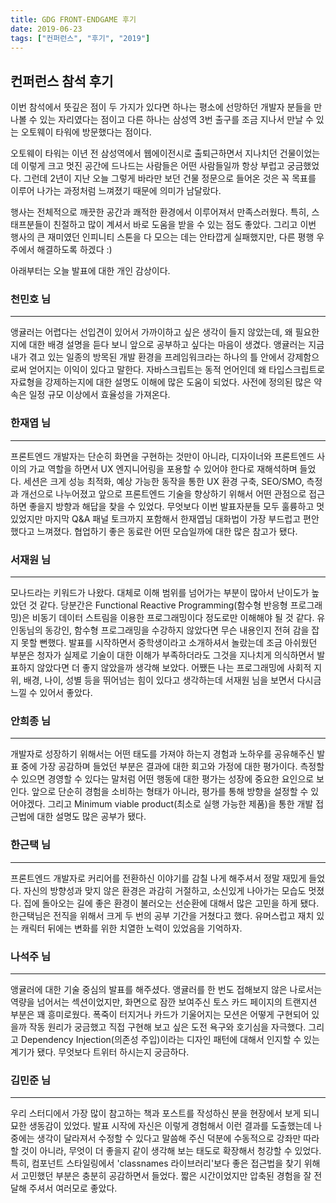 ```yaml
---
title: GDG FRONT-ENDGAME 후기
date: 2019-06-23
tags: ["컨퍼런스", "후기", "2019"]
---
```


## 컨퍼런스 참석 후기

이번 참석에서 뜻깊은 점이 두 가지가 있다면 하나는 평소에 선망하던 개발자 분들을 만나볼 수 있는 자리였다는 점이고 다른 하나는 삼성역 3번 출구를 조금 지나서 만날 수 있는 오토웨이 타워에 방문했다는 점이다.  

오토웨이 타워는 이년 전 삼성역에서 웹에이전시로 출퇴근하면서 지나치던 건물이었는데 이렇게 크고 멋진 공간에 드나드는 사람들은 어떤 사람들일까 항상 부럽고 궁금했었다. 그런데 2년이 지난 오늘 그렇게 바라만 보던 건물 정문으로 들어온 것은 꼭 목표를 이루어 나가는 과정처럼 느껴졌기 때문에 의미가 남달랐다.

행사는 전체적으로 깨끗한 공간과 쾌적한 환경에서 이루어져서 만족스러웠다. 특히, 스태프분들이 친절하고 많이 계셔서 바로 도움을 받을 수 있는 점도 좋았다. 그리고 이번 행사의 큰 재미였던 인피니티 스톤을 다 모으는 데는 안타깝게 실패했지만, 다른 평행 우주에서 해결하도록 하겠다 :)

아래부터는 오늘 발표에 대한 개인 감상이다.


### 천민호 님
---
앵귤러는 어렵다는 선입견이 있어서 가까이하고 싶은 생각이 들지 않았는데, 왜 필요한지에 대한 배경 설명을 듣다 보니 앞으로 공부하고 싶다는 마음이 생겼다. 앵귤러는 지금 내가 겪고 있는 일종의 방목된 개발 환경을 프레임워크라는 하나의 틀 안에서 강제함으로써 얻어지는 이익이 있다고 말한다. 자바스크립트는 동적 언어인데 왜 타입스크립트로 자료형을 강제하는지에 대한 설명도 이해에 많은 도움이 되었다. 사전에 정의된 많은 약속은 일정 규모 이상에서 효율성을 가져온다.

### 한재엽 님
---
프론트엔드 개발자는 단순히 화면을 구현하는 것만이 아니라, 디자이너와 프론트엔드 사이의 가교 역할을 하면서 UX 엔지니어링을 포용할 수 있어야 한다로 재해석하며 들었다. 세션은 크게 성능 최적화, 예상 가능한 동작을 통한 UX 환경 구축, SEO/SMO, 측정과 개선으로 나누어졌고 앞으로 프론트엔드 기술을 향상하기 위해서 어떤 관점으로 접근하면 좋을지 방향과 해답을 찾을 수 있었다. 무엇보다 이번 발표자분들 모두 훌륭하고 멋있었지만 마지막 Q&A 패널 토크까지 포함해서 한재엽님 대화법이 가장 부드럽고 편안했다고 느껴졌다. 협업하기 좋은 동료란 어떤 모습일까에 대한 많은 참고가 됐다.

### 서재원 님
---
모나드라는 키워드가 나왔다. 대체로 이해 범위를 넘어가는 부분이 많아서 난이도가 높았던 것 같다. 당분간은 Functional Reactive Programming(함수형 반응형 프로그래밍)은 비동기 데이터 스트림을 이용한 프로그래밍이다 정도로만 이해해야 될 것 같다. 유인동님의 동강인, 함수형 프로그래밍을 수강하지 않았다면 무슨 내용인지 전혀 감을 잡지 못할 뻔했다. 발표를 시작하면서 중학생이라고 소개하셔서 놀랐는데 조금 아쉬웠던 부분은 청자가 실제로 기술이 대한 이해가 부족하더라도 그것을 지나치게 의식하면서 발표하지 않았다면 더 좋지 않았을까 생각해 보았다. 어쨌든 나는 프로그래밍에 사회적 지위, 배경, 나이, 성별 등을 뛰어넘는 힘이 있다고 생각하는데 서재원 님을 보면서 다시금 느낄 수 있어서 좋았다.

### 안희종 님
---
개발자로 성장하기 위해서는 어떤 태도를 가져야 하는지 경험과 노하우를 공유해주신 발표 중에 가장 공감하며 들었던 부분은 결과에 대한 회고와 가정에 대한 평가이다. 측정할 수 있으면 경영할 수 있다는 말처럼 어떤 행동에 대한 평가는 성장에 중요한 요인으로 보인다. 앞으로 단순히 경험을 소비하는 형태가 아니라, 평가를 통해 방향을 설정할 수 있어야겠다. 그리고 Minimum viable product(최소로 실행 가능한 제품)을 통한 개발 접근법에 대한 설명도 많은 공부가 됐다.

### 한근택 님
---
프론트엔드 개발자로 커리어를 전환하신 이야기를 감칠 나게 해주셔서 정말 재밌게 들었다. 자신의 방향성과 맞지 않은 환경은 과감히 거절하고, 소신있게 나아가는 모습도 멋졌다. 집에 돌아오는 길에 좋은 환경이 불러오는 선순환에 대해서 많은 고민을 하게 됐다. 한근택님은 전직을 위해서 크게 두 번의 공부 기간을 거쳤다고 했다. 유머스럽고 재치 있는 캐릭터 뒤에는 변화를 위한 치열한 노력이 있었음을 기억하자.

### 나석주 님
---
앵귤러에 대한 기술 중심의 발표를 해주셨다. 앵귤러를 한 번도 접해보지 않은 나로서는 역량을 넘어서는 섹션이었지만, 화면으로 잠깐 보여주신 토스 카드 페이지의 트랜지션 부분은 꽤 흥미로웠다. 폭죽이 터지거나 카드가 기울어지는 모션은 어떻게 구현되어 있을까 작동 원리가 궁금했고 직접 구현해 보고 싶은 도전 욕구와 호기심을 자극했다. 그리고 Dependency Injection(의존성 주입)이라는 디자인 패턴에 대해서 인지할 수 있는 계기가 됐다. 무엇보다 트위터 하시는지 궁금하다.

### 김민준 님
---
우리 스터디에서 가장 많이 참고하는 책과 포스트를 작성하신 분을 현장에서 보게 되니 묘한 생동감이 있었다. 발표 시작에 자신은 이렇게 경험해서 이런 결과를 도출했는데 나중에는 생각이 달라져서 수정할 수 있다고 말씀해 주신 덕분에 수동적으로 강좌만 따라 할 것이 아니라, 무엇이 더 좋을지 같이 생각해 보는 태도로 확장해서 청강할 수 있었다. 특히, 컴포넌트 스타일링에서 'classnames 라이브러리'보다 좋은 접근법을 찾기 위해서 고민했던 부분은 충분히 공감하면서 들었다. 짧은 시간이었지만 압축된 경험을 잘 전달해 주셔서 여러모로 좋았다.
